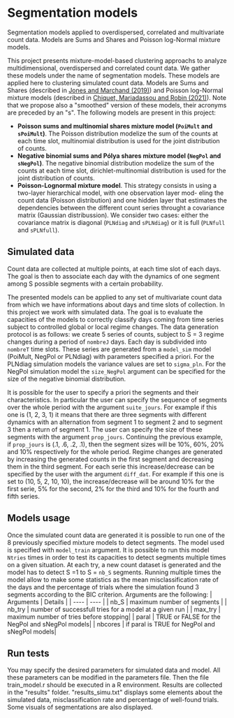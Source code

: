 
# Segmentation models 

Segmentation models applied to overdispersed, correlated and multivariate count data. Models are Sums and Shares and Poisson log-Normal mixture models.


This project presents mixture-model-based clustering approachs to analyze multidimensional, overdispersed and correlated count data. We gather these models under the name of segmentation models. These models are applied here to clustering simulated count data.
Models are Sums and Shares (described in [Jones and Marchand (2019)](https://doi.org/10.1016/j.jmva.2018.11.011)) and Poisson log-Normal mixture models (described in [Chiquet, Mariadassou and Robin (2021)](https://doi.org/10.3389/fevo.2021.588292)). Note that we propose also a "smoothed" version of these models, their acronyms are preceded by an "s".
The following models are present in this project:

 * **Poisson sums and multinomial shares mixture model (`PoiMult` and `sPoiMult`)**. The Poisson distribution modelize the sum of the counts at each time slot, multinomial distribution is used for the joint distribution of counts.
 * **Negative binomial sums and Pólya shares mixture model (`NegPol` and `sNegPol`)**. The negative binomial distribution modelize the sum of the counts at each time slot, dirichlet-multinomial distribution is used for the joint distribution of counts.
 * **Poisson-Lognormal mixture model**. This strategy consists in using a two-layer hierarchical model, with one observation layer mod-
eling the count data (Poisson distribution) and one hidden layer that estimates the dependencies between the different count series throught a covariance matrix (Gaussian distribussion). We consider two cases: either the covariance matrix is diagonal (`PLNdiag` and `sPLNdiag`) or it is full (`PLNfull` and `sPLNfull`).


## Simulated data
Count data are collected at multiple points, at each time slot of each days. The goal is then to associate each day with the dynamics of one segment among S possible segments with a certain probability. 

The presented models can be applied to any set of multivariate count data  from which we have informations about days and time slots of collection. In this project we work with simulated data. The goal is to evaluate the capacities of the models to
correctly classify days coming from time series subject to controlled global or local regime changes. The data generation protocol is as follows: we create 5 series of counts, subject to S = 3 regime changes during a period of `nombreJ` days. Each day is subdivided into `nombreT` time slots. These series are generated from a `model_sim` model (PoiMult, NegPol or PLNdiag) with parameters specified a priori. For the PLNdiag simulation models the variance values are set to `sigma_pln`. For the NegPol simulation model the `size_NegPol` argument can be specified for the size of the negative binomial distribution.

It is possible for the user to specify a priori the segments and their characteristics. In particular the user can specify the sequence of segments over the whole period with the argument `suite_jours`. For example if this one is (1, 2, 3, 1) it means that there are three segments with different dynamics with an alternation from segment 1 to segment 2 and to segment 3 then a return of segment 1. The user can specify the size of these segments with the argument `prop_jours`. Continuing the previous example, if `prop_jours` is (.1, .6, .2, .1), then the segment sizes will be 10%, 60%, 20% and 10% respectively for the whole period.
Regime changes are generated by increasing the generated counts in the first segment and decreasing them in the third segment. For each serie this increase/decrease can be specified by the user with the argument `diff_dat`. For example if this one is set to (10, 5, 2, 10, 10), the increase/decrease will be around 10% for the first serie, 5% for the second, 2% for the third and 10% for the fourth and fifth series.


## Models usage
Once the simulated count data are generated it is possible to run one of the 8 previously specified mixture models to detect segments. The model used is specified with `model_train` argument. It is possible to run this model `Ntries` times in order to test its capacities to detect segments multiple times on a given situation. At each try, a new count dataset is generated and the model has to detect S =1 to S =  `nb_S` segments. Running multiple times the model allow to make some statistics as the mean misclassification rate of the days and the percentage of trials where the simulation found 3 segments according to the BIC criterion. Arguments are the following: 
|  Arguments   | Details  |
|  ----  | ----  |
| nb_S  | maximum number of segments  |
| nb_try | number of successfull tries for a model at a given run |
| max_try | maximum number of tries before stopping|
| paral | TRUE or FALSE for the NegPol and sNegPol models|
| nbcores | if paral is TRUE for NegPol and sNegPol models|



## Run tests

You may specify the desired parameters for simulated data and model. All these parameters can be modified in the parameters file. Then the file train_model.r should be executed in a R environment. Results are collected in the "results" folder. "results_simu.txt" displays some elements about the simulated data, misclassification rate and percentage of well-found trials. Some visuals of segmentations are also displayed.

